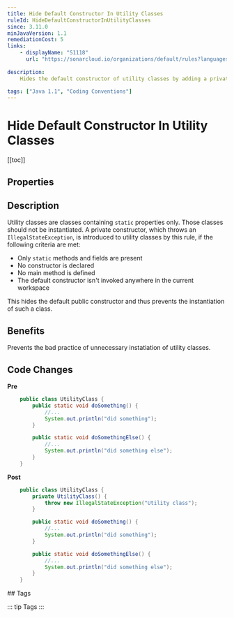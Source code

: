 ```yaml
---
title: Hide Default Constructor In Utility Classes
ruleId: HideDefaultConstructorInUtilityClasses
since: 3.11.0
minJavaVersion: 1.1
remediationCost: 5
links:
    - displayName: "S1118"
      url: "https://sonarcloud.io/organizations/default/rules?languages=java&open=java%3AS1118&q=S1118"
    
description:
    Hides the default constructor of utility classes by adding a private constructor.

tags: ["Java 1.1", "Coding Conventions"]
---
```


# Hide Default Constructor In Utility Classes

[[toc]]

## Properties

<RuleProperties />


## Description

Utility classes are classes containing `static` properties only. Those classes should not be instantiated. A private constructor, which throws an `IllegalStateException`, is introduced to utility classes by this rule, if the following criteria are met:
- Only `static` methods and fields are present
- No constructor is declared
- No main method is defined
- The default constructor isn't invoked anywhere in the current workspace

This hides the default public constructor and thus prevents the instantiation of such a class.

## Benefits

Prevents the bad practice of unnecessary instatiation of utility classes.


## Code Changes

__Pre__

```java
    public class UtilityClass {
        public static void doSomething() {
            //...
            System.out.println("did something");
        }

        public static void doSomethingElse() {
            //...
            System.out.println("did something else");
        }
    }
```

__Post__

```java
    public class UtilityClass {
        private UtilityClass() {
            throw new IllegalStateException("Utility class");
        }

        public static void doSomething() {
            //...
            System.out.println("did something");
        }

        public static void doSomethingElse() {
            //...
            System.out.println("did something else");
        }
    }
```

<VersionNotice />
## Tags

::: tip Tags
<TagLinks />
:::